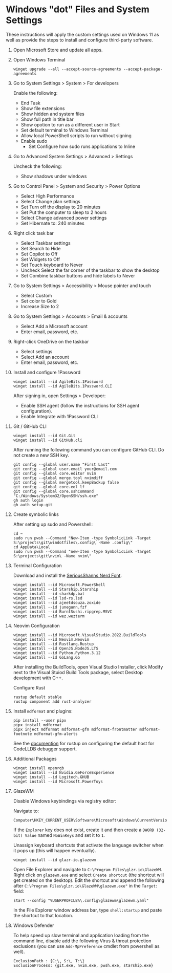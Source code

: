 # Windows "dot" Files and System Settings

These instructions will apply the custom settings used on Windows 11 as well as
provide the steps to install and configure third-party software.

1. Open Microsoft Store and update all apps.

1. Open Windows Terminal

   ```console
   winget upgrade --all --accept-source-agreements --accept-package-agreements
   ```

1. Go to System Settings > System > For developers

   Enable the following:

   - End Task
   - Show file extensions
   - Show hidden and system files
   - Show full path in title bar
   - Show opotion to run as a different user in Start
   - Set default terminal to Windows Terminal
   - Allow local PowerShell scripts to run without signing
   - Enable sudo
     - Set Configure how sudo runs applications to Inline

1. Go to Advanced System Settings > Advanced > Settings

   Uncheck the following:

   - Show shadows under windows

1. Go to Control Panel > System and Security > Power Options

   - Select High Performance
   - Select Change plan settings
   - Set Turn off the display to 20 minutes
   - Set Put the computer to sleep to 2 hours
   - Select Change advanced power settings
   - Set Hibernate to: 240 minutes

1. Right click task bar

   - Select Taskbar settings
   - Set Search to Hide
   - Set Copilot to Off
   - Set Widgets to Off
   - Set Touch keyboard to Never
   - Uncheck Select the far corner of the taskbar to show the desktop
   - Set Combine taskbar buttons and hide labels to Never

1. Go to System Settings > Accessibility > Mouse pointer and touch

   - Select Custom
   - Set color to Gold
   - Increase Size to 2

1. Go to System Settings > Accounts > Email & accounts

   - Select Add a Microsoft account
   - Enter email, password, etc.

1. Right-click OneDrive on the taskbar

   - Select settings
   - Select Add an account
   - Enter email, password, etc.

1. Install and configure 1Password

   ```console
   winget inatall --id AgileBits.1Password
   winget install --id AgileBits.1Password.CLI
   ```

   After signing in, open Settings > Developer:

   - Enable SSH agent (follow the instructions for SSH agent configuration).
   - Enable Integrate with 1Password CLI

1. Git / GitHub CLI

   ```console
   winget install --id Git.Git
   winget install --id GitHub.cli
   ```

   After running the following command you can configure GitHub CLI. Do not
   create a new SSH key.

   ```console
   git config --global user.name "First Last"
   git config --global user.email your@email.com
   git config --global core.editor nvim
   git config --global merge.tool nvimdiff
   git config --global mergetool.keepBackup false
   git config --global core.eol lf
   git config --global core.sshCommand "C:/Windows/System32/OpenSSH/ssh.exe"
   gh auth login
   gh auth setup-git
   ```

1. Create symbolic links

   After setting up sudo and Powershell:

   ```console
   cd ~
   sudo run pwsh --Command "New-Item -type SymbolicLink -Target S:\projects\git\windotfiles\.config\ -Name .config\"
   cd AppData\Local
   sudo run pwsh --Command "new-Item -type SymbolicLink -Target S:\projects\git\nvim\ -Name nvim\"
   ```

1. Terminal Configuration

   Download and install the
   [SeriousShanns Nerd Font](https://github.com/kaBeech/serious-shanns).

   ```console
   winget install --id Microsoft.PowerShell
   winget install --id Starship.Starship
   winget install --id sharkdp.bat
   winget install --id lsd-rs.lsd
   winget install --id ajeetdsouza.zoxide
   winget install --id junegunn.fzf
   winget install --id BurntSushi.ripgrep.MSVC
   winget install --id wez.wezterm
   ```

1. Neovim Configuration

   ```console
   winget install --id Microsoft.VisualStudio.2022.BuildTools
   winget install --id Neovim.Neovim
   winget install --id Rustlang.Rustup
   winget install --id OpenJS.NodeJS.LTS
   winget install --id Python.Python.3.12
   winget install --id GoLang.Go
   ```

   After installing the BuildTools, open Visual Studio Installer, click Modify
   next to the Visual Stuiod Build Tools package, select Desktop development
   with C++.

   Configure Rust

   ```console
   rustup default stable
   rustup component add rust-analyzer
   ```

1. Install `mdformat` and plugins:

   ```console
   pip install --user pipx
   pipx install mdformat
   pipx inject mdformat mdformat-gfm mdformat-frontmatter mdformat-footnote mdformat-gfm-alerts
   ```

   See the
   [documention](https://rust-lang.github.io/rustup/installation/windows.html)
   for rustup on configuring the default host for CodeLLDB debugger support.

1. Additional Packages

   ```console
   winget install openrgb
   winget inatall --id Nvidia.GeForceExperience
   winget install --id Logitech.GHUB
   winget install --id Microsoft.PowerToys
   ```

1. GlazeWM

   Disable Windows keybindings via registry editor:

   Navigate to:

   ```console
   Computer\HKEY_CURRENT_USER\Software\Microsoft\Windows\CurrentVersion\Policies
   ```

   If the `Explorer` key does not exist, create it and then create a
   `DWORD (32-bit) Value` named `NoWinKeys` and set it to `1`.

   Unassign keyboard shortcuts that activate the language switcher when it pops
   up (this will happen eventually).

   ```console
   winget install --id glazr-io.glazewm
   ```

   Open File Explorer and navigate to `C:\Program Files\glzr.io\GlazeWM`. Right
   click on `glazewm.exe` and select `Create shortcut` (the shortcut will get
   created on the desktop). Edit the shortcut and append the following after
   `C:\Program Files\glzr.io\GlazeWM\glazewm.exe"` in the `Target:` field:

   ```console
   start --config "%USERPROFILE%\.config\glazewm\glazewm.yaml"
   ```

   In the File Explorer window address bar, type `shell:startup` and paste the
   shortcut to that location.

1. Windows Defender

   To help speed up slow terminal and application loading from the command line,
   disable add the following Virus & threat protection exclusions (you can use
   `Add-MpPreference` cmdlet from powershell as well).

   ```text
   ExclusionPath : {C:\, S:\, T:\}
   ExclusionProcess: {git.exe, nvim.exe, pwsh.exe, starship.exe}
   ```
